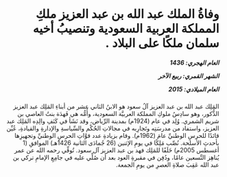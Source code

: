 <h1 dir="rtl">وفاةُ الملك عبد الله بن عبد العزيز ملكِ المملكة العربية السعودية وتنصيبُ أخيه سلمان ملكًا على البلاد .</h1>

<h5 dir="rtl">العام الهجري:  1436

الشهر القمري: ربيع الآخر

العام الميلادي: 2015</h5>

<p dir="rtl">المَلِك عبد الله بن عبد العزيز آلُ سعود هو الابنُ الثاني عشر من أبناءِ المَلِك عبد العزيز الذُّكور، وهو سادِسُ ملوكِ المملكة العربيَّة السعودية، وأُمُّه هي فَهدَة بنتُ العاصي بن شريم الشمري. وُلِد في عام (1924م) بمدينة الرِّياض، وقد نَشَأ في كَنَفِ والِدِه المَلِك عبد العزيز، واستفاد من مدرسَتِه وتَجارِبه في مجالاتِ الحُكْم والسِّياسةِ والإدارةِ والقيادةِ، عُيِّن قائدًا للحرسِ الوطنيِّ عامَ (1962م). وقام بزيادةِ عدد قوَّاتِ الحرسِ الوطنيِّ وتجهيزِها بأحدثِ الأسلحة. نُصِّب مَلِكًا في يومِ الإثنين (26 جُمادَى الثانية 1426هـ) الموافقِ (1 أغسطس 2005م) خَلَفًا للمَلِك فهد بن عبد العزيز آل سعود. تُوفِّي رحمه الله عن عمر يُناهِز التِّسعين عامًا، ودُفِن في مقبرةِ العود بعد أن صُلِّي عليه في جامِعِ الإمامِ تركي بن عبد الله عَقِبَ صلاةِ العصرِ من يومِ الجمعة.</p></br>
